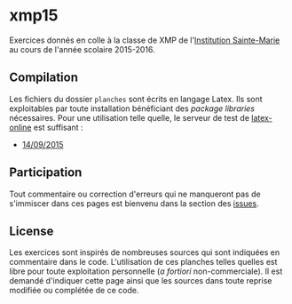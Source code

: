 # xmp15
Exercices donnés en colle à la classe de XMP de l'[Institution Sainte-Marie](http://www.saintemarieantony.fr/) au cours de l'année scolaire 2015-2016.

## Compilation
Les fichiers du dossier `planches` sont écrits en langage Latex. Ils sont exploitables par toute installation bénéficiant des *package libraries* nécessaires. Pour une utilisation telle quelle, le serveur de test de [latex-online](https://github.com/aslushnikov/latex-online) est suffisant :

 - [14/09/2015](http://latex.aslushnikov.com/compile?git=https://github.com/m-legrand/xmp15&target=planches/colle01.tex)

## Participation
Tout commentaire ou correction d'erreurs qui ne manqueront pas de s'immiscer dans ces pages est bienvenu dans la section des [issues](https://github.com/m-legrand/xmp15/issues).

## License
Les exercices sont inspirés de nombreuses sources qui sont indiquées en commentaire dans le code. L'utilisation de ces planches telles quelles est libre pour toute exploitation personnelle (*a fortiori* non-commerciale). Il est demandé d'indiquer cette page ainsi que les sources dans toute reprise modifiée ou complétée de ce code.
